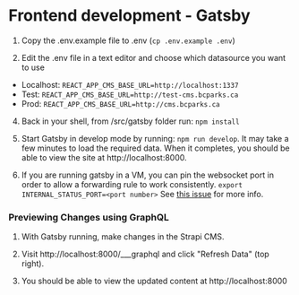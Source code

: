 # Frontend development - Gatsby
    
1.  Copy the .env.example file to .env (`cp .env.example .env`)
    
2.  Edit the .env file in a text editor and choose which datasource you want to use
- Localhost: `REACT_APP_CMS_BASE_URL=http://localhost:1337`
- Test:  `REACT_APP_CMS_BASE_URL=http://test-cms.bcparks.ca`
- Prod: `REACT_APP_CMS_BASE_URL=http://cms.bcparks.ca`
    
4.  Back in your shell, from /src/gatsby folder run: `npm install`
    
5.  Start Gatsby in develop mode by running: `npm run develop`. It may take a few minutes to load the required data. When it completes, you should be able to view the site at http://localhost:8000.

6. If you are running gatsby in a VM, you can pin the websocket port in order to allow a forwarding rule to work consistently. `export INTERNAL_STATUS_PORT=<port number>` See [this issue](https://github.com/gatsbyjs/gatsby/blob/247b1dc0441fdade52a5ff7a71de8c9340ee05fd/packages/gatsby/src/commands/develop.ts#L213) for more info.


### Previewing Changes using GraphQL

1.  With Gatsby running, make changes in the Strapi CMS.
    
2.  Visit http://localhost:8000/___graphql and click "Refresh Data" (top right).
    
3. You should be able to view the updated content at http://localhost:8000